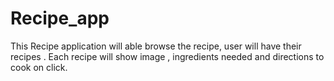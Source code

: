 # Recipe_app
This Recipe application will able browse the recipe, user will have their  recipes . Each recipe will show image ,  ingredients needed and directions to cook on click.  
